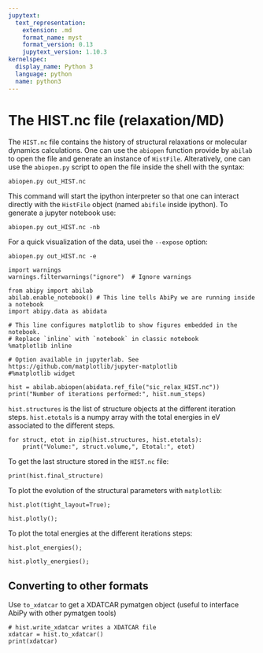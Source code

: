 ```yaml
---
jupytext:
  text_representation:
    extension: .md
    format_name: myst
    format_version: 0.13
    jupytext_version: 1.10.3
kernelspec:
  display_name: Python 3
  language: python
  name: python3
---
```


# The HIST.nc file (relaxation/MD)

The `HIST.nc` file contains the history of structural relaxations or molecular dynamics calculations.
One can use the `abiopen` function provide by `abilab` to open the file and generate an instance of `HistFile`.
Alteratively, one can use the `abiopen.py` script to open the file inside the shell with the syntax:

    abiopen.py out_HIST.nc

This command will start the ipython interpreter so that one can interact directly
with the `HistFile` object (named `abifile` inside ipython).
To generate a jupyter notebook use:

    abiopen.py out_HIST.nc -nb

For a quick visualization of the data, usei the `--expose` option:

    abiopen.py out_HIST.nc -e

```{code-cell}
import warnings
warnings.filterwarnings("ignore")  # Ignore warnings

from abipy import abilab
abilab.enable_notebook() # This line tells AbiPy we are running inside a notebook
import abipy.data as abidata

# This line configures matplotlib to show figures embedded in the notebook.
# Replace `inline` with `notebook` in classic notebook
%matplotlib inline

# Option available in jupyterlab. See https://github.com/matplotlib/jupyter-matplotlib
#%matplotlib widget
```

```{code-cell}
hist = abilab.abiopen(abidata.ref_file("sic_relax_HIST.nc"))
print("Number of iterations performed:", hist.num_steps)
```

`hist.structures` is the list of structure objects at the different iteration steps.
`hist.etotals` is a numpy array with the total energies in eV associated to the different steps.

```{code-cell}
for struct, etot in zip(hist.structures, hist.etotals):
    print("Volume:", struct.volume,", Etotal:", etot)
```

To get the last structure stored in the `HIST.nc` file:

```{code-cell}
print(hist.final_structure)
```

To plot the evolution of the structural parameters with `matplotlib`:

```{code-cell}
hist.plot(tight_layout=True);
```

```{code-cell}
hist.plotly();
```

To plot the total energies at the different iterations steps:

```{code-cell}
hist.plot_energies();
```

```{code-cell}
hist.plotly_energies();
```

## Converting to other formats

Use `to_xdatcar` to get a XDATCAR pymatgen object (useful to interface AbiPy with other pymatgen tools)

```{code-cell}
# hist.write_xdatcar writes a XDATCAR file
xdatcar = hist.to_xdatcar()
print(xdatcar)
```


